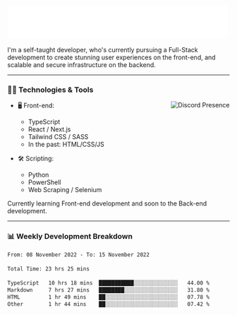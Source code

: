 <img src="assets/wave.svg" alt=":wave:" />

I'm a self-taught developer, who's currently pursuing a Full-Stack development to create stunning user experiences on the front-end, and scalable and secure infrastructure on the backend.

---

### 🧑‍💻 Technologies & Tools

<a href="https://discord.com/users/414304208649453568" target="_blank" rel="nofollow">
   <img src="https://lanyard-profile-readme.vercel.app/api/414304208649453568?idleMessage=Probably%20doing%20something%20else..." alt="Discord Presence" align="right">
</a>

- 🖥️ Front-end:

  - TypeScript
  - React / Next.js
  - Tailwind CSS / SASS
  - In the past: HTML/CSS/JS

- 🛠 Scripting:

  - Python
  - PowerShell
  - Web Scraping / Selenium

Currently learning Front-end development and soon to the Back-end development.

---

### 📊 Weekly Development Breakdown

<!-- ![ccrsxx's GitHub Stats](https://github-readme-stats.vercel.app/api?username=ccrsxx&count_private=true&theme=tokyonight) -->
<!-- ![ccrsxx's Top Langs](https://github-readme-stats.vercel.app/api/top-langs/?username=ccrsxx&hide=lua,java,html&theme=tokyonight) -->

<!--START_SECTION:waka-->

```text
From: 08 November 2022 - To: 15 November 2022

Total Time: 23 hrs 25 mins

TypeScript   10 hrs 18 mins  ███████████░░░░░░░░░░░░░░   44.00 %
Markdown     7 hrs 27 mins   ████████░░░░░░░░░░░░░░░░░   31.80 %
HTML         1 hr 49 mins    ██░░░░░░░░░░░░░░░░░░░░░░░   07.78 %
Other        1 hr 44 mins    ██░░░░░░░░░░░░░░░░░░░░░░░   07.42 %
```

<!--END_SECTION:waka-->

